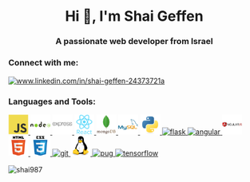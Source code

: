<!-- ### Hi there 👋 -->

<!--
**shai987/shai987** is a ✨ _special_ ✨ repository because its `README.md` (this file) appears on your GitHub profile.

Here are some ideas to get you started:

- 🔭 I’m currently working on ...
- 🌱 I’m currently learning ...
- 👯 I’m looking to collaborate on ...
- 🤔 I’m looking for help with ...
- 💬 Ask me about ...
- 📫 How to reach me: ...
- 😄 Pronouns: ...
- ⚡ Fun fact: ...
-->
<h1 align="center">Hi 👋, I'm Shai Geffen</h1>
<h3 align="center">A passionate web developer from Israel</h3>

<h3 align="left">Connect with me:</h3>
<p align="left">
<a href="https://www.linkedin.com/in/shai-geffen-24373721a/" target="blank"><img align="center" src="https://raw.githubusercontent.com/rahuldkjain/github-profile-readme-generator/master/src/images/icons/Social/linked-in-alt.svg" alt="www.linkedin.com/in/shai-geffen-24373721a" height="30" width="40" /></a>
</p>

<h3 align="left">Languages and Tools:</h3>
 <p align="left">
                <a href="https://developer.mozilla.org/en-US/docs/Web/JavaScript" target="_blank" rel="noreferrer">
                        <img src="https://raw.githubusercontent.com/devicons/devicon/master/icons/javascript/javascript-original.svg"
                                alt="javascript" width="40" height="40" />
                </a>
                <a href="https://nodejs.org" target="_blank" rel="noreferrer"> <img
                                src="https://raw.githubusercontent.com/devicons/devicon/master/icons/nodejs/nodejs-original-wordmark.svg"
                                alt="nodejs" width="40" height="40" />
                </a>
                <a href="https://expressjs.com" target="_blank" rel="noreferrer"> <img
                                src="https://raw.githubusercontent.com/devicons/devicon/master/icons/express/express-original-wordmark.svg"
                                alt="express" width="40" height="40" />
                </a>
                <a href="https://reactjs.org/" target="_blank" rel="noreferrer"> <img
                                src="https://raw.githubusercontent.com/devicons/devicon/master/icons/react/react-original-wordmark.svg"
                                alt="react" width="40" height="40" />
                </a>
                <a href="https://www.mongodb.com/" target="_blank" rel="noreferrer"> <img
                                src="https://raw.githubusercontent.com/devicons/devicon/master/icons/mongodb/mongodb-original-wordmark.svg"
                                alt="mongodb" width="40" height="40" />
                </a>
                <a href="https://www.mysql.com/" target="_blank" rel="noreferrer"> <img
                                src="https://raw.githubusercontent.com/devicons/devicon/master/icons/mysql/mysql-original-wordmark.svg"
                                alt="mysql" width="40" height="40" />
                </a>
                </a> <a href="https://www.python.org" target="_blank" rel="noreferrer">
                        <img src="https://raw.githubusercontent.com/devicons/devicon/master/icons/python/python-original.svg"
                                alt="python" width="40" height="40" />
                </a>
                <a href="https://flask.palletsprojects.com/" target="_blank" rel="noreferrer"> <img
                                src="https://www.vectorlogo.zone/logos/pocoo_flask/pocoo_flask-icon.svg" alt="flask"
                                width="40" height="40" />
                </a>
                <a href="https://angular.io" target="_blank" rel="noreferrer"> <img
                                src="https://angular.io/assets/images/logos/angular/angular.svg" alt="angular"
                                width="40" height="40" />
                </a>
                <a href="https://angular.io" target="_blank" rel="noreferrer"> <img
                                src="https://raw.githubusercontent.com/devicons/devicon/master/icons/angularjs/angularjs-original-wordmark.svg"
                                alt="angularjs" width="40" height="40" />
                </a>
                <a href="https://www.w3.org/html/" target="_blank" rel="noreferrer">
                        <img src="https://raw.githubusercontent.com/devicons/devicon/master/icons/html5/html5-original-wordmark.svg"
                                alt="html5" width="40" height="40" />
                </a>
                <a href="https://www.w3schools.com/css/" target="_blank" rel="noreferrer"> <img
                                src="https://raw.githubusercontent.com/devicons/devicon/master/icons/css3/css3-original-wordmark.svg"
                                alt="css3" width="40" height="40" />
                </a>
                <a href="https://git-scm.com/" target="_blank" rel="noreferrer"> <img
                                src="https://www.vectorlogo.zone/logos/git-scm/git-scm-icon.svg" alt="git" width="40"
                                height="40" />
                </a>
                <a href="https://www.linux.org/" target="_blank" rel="noreferrer"> <img
                                src="https://raw.githubusercontent.com/devicons/devicon/master/icons/linux/linux-original.svg"
                                alt="linux" width="40" height="40" />
                </a>
                <a href="https://pugjs.org" target="_blank" rel="noreferrer"> <img
                                src="https://cdn.worldvectorlogo.com/logos/pug.svg" alt="pug" width="40" height="40" />
                </a>
                <a href="https://www.tensorflow.org" target="_blank" rel="noreferrer"> <img
                                src="https://www.vectorlogo.zone/logos/tensorflow/tensorflow-icon.svg" alt="tensorflow"
                                width="40" height="40" />
                </a>
        </p>
        
<p><img align="center" src="https://github-readme-streak-stats.herokuapp.com/?user=shai987&" alt="shai987" /></p>

